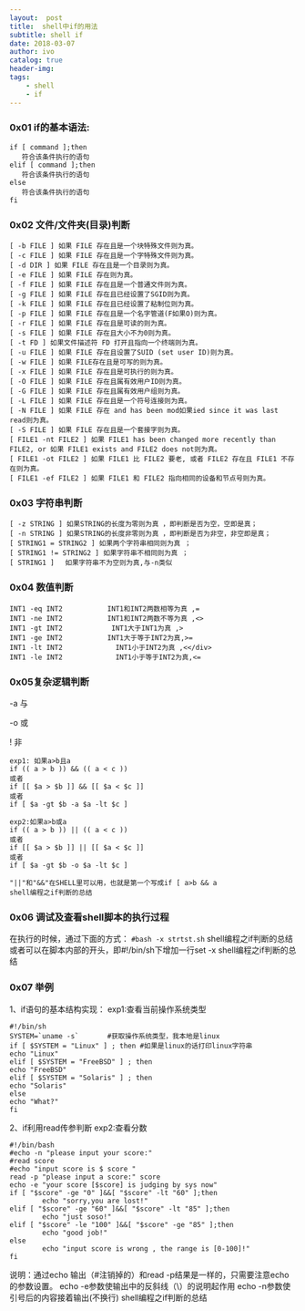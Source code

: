 ```yaml
---
layout:  post
title:  shell中if的用法
subtitle: shell if 
date: 2018-03-07
author: ivo
catalog: true
header-img:
tags:
    - shell
    - if
---
```

### 0x01 if的基本语法:

```
if [ command ];then
   符合该条件执行的语句
elif [ command ];then
   符合该条件执行的语句
else
   符合该条件执行的语句
fi
```

### 0x02 文件/文件夹(目录)判断

```
[ -b FILE ] 如果 FILE 存在且是一个块特殊文件则为真。
[ -c FILE ] 如果 FILE 存在且是一个字特殊文件则为真。
[ -d DIR ] 如果 FILE 存在且是一个目录则为真。
[ -e FILE ] 如果 FILE 存在则为真。
[ -f FILE ] 如果 FILE 存在且是一个普通文件则为真。
[ -g FILE ] 如果 FILE 存在且已经设置了SGID则为真。
[ -k FILE ] 如果 FILE 存在且已经设置了粘制位则为真。
[ -p FILE ] 如果 FILE 存在且是一个名字管道(F如果O)则为真。
[ -r FILE ] 如果 FILE 存在且是可读的则为真。
[ -s FILE ] 如果 FILE 存在且大小不为0则为真。
[ -t FD ] 如果文件描述符 FD 打开且指向一个终端则为真。
[ -u FILE ] 如果 FILE 存在且设置了SUID (set user ID)则为真。
[ -w FILE ] 如果 FILE存在且是可写的则为真。
[ -x FILE ] 如果 FILE 存在且是可执行的则为真。
[ -O FILE ] 如果 FILE 存在且属有效用户ID则为真。
[ -G FILE ] 如果 FILE 存在且属有效用户组则为真。
[ -L FILE ] 如果 FILE 存在且是一个符号连接则为真。
[ -N FILE ] 如果 FILE 存在 and has been mod如果ied since it was last read则为真。
[ -S FILE ] 如果 FILE 存在且是一个套接字则为真。
[ FILE1 -nt FILE2 ] 如果 FILE1 has been changed more recently than FILE2, or 如果 FILE1 exists and FILE2 does not则为真。
[ FILE1 -ot FILE2 ] 如果 FILE1 比 FILE2 要老, 或者 FILE2 存在且 FILE1 不存在则为真。
[ FILE1 -ef FILE2 ] 如果 FILE1 和 FILE2 指向相同的设备和节点号则为真。
```

### 0x03 字符串判断

```
[ -z STRING ] 如果STRING的长度为零则为真 ，即判断是否为空，空即是真；
[ -n STRING ] 如果STRING的长度非零则为真 ，即判断是否为非空，非空即是真；
[ STRING1 = STRING2 ] 如果两个字符串相同则为真 ；
[ STRING1 != STRING2 ] 如果字符串不相同则为真 ；
[ STRING1 ]　 如果字符串不为空则为真,与-n类似
```

### 0x04 数值判断

```
INT1 -eq INT2           INT1和INT2两数相等为真 ,=
INT1 -ne INT2           INT1和INT2两数不等为真 ,<>
INT1 -gt INT2            INT1大于INT1为真 ,>
INT1 -ge INT2           INT1大于等于INT2为真,>=
INT1 -lt INT2             INT1小于INT2为真 ,<</div>
INT1 -le INT2             INT1小于等于INT2为真,<=
```

### 0x05复杂逻辑判断
-a 与

-o 或

! 非

```
exp1: 如果a>b且a
if (( a > b )) && (( a < c ))
或者
if [[ $a > $b ]] && [[ $a < $c ]]
或者
if [ $a -gt $b -a $a -lt $c ]

exp2:如果a>b或a
if (( a > b )) || (( a < c ))
或者
if [[ $a > $b ]] || [[ $a < $c ]]
或者
if [ $a -gt $b -o $a -lt $c ]

"||"和"&&"在SHELL里可以用，也就是第一个写成if [ a>b && a
shell编程之if判断的总结
```
### 0x06 调试及查看shell脚本的执行过程

在执行的时候，通过下面的方式：
`#bash -x strtst.sh`
shell编程之if判断的总结
或者可以在脚本内部的开头，即#!/bin/sh下增加一行set -x
shell编程之if判断的总结

### 0x07 举例
1、if语句的基本结构实现：
exp1:查看当前操作系统类型
```
#!/bin/sh
SYSTEM=`uname -s`       #获取操作系统类型，我本地是linux
if [ $SYSTEM = "Linux" ] ; then #如果是linux的话打印linux字符串
echo "Linux"
elif [ $SYSTEM = "FreeBSD" ] ; then
echo "FreeBSD"
elif [ $SYSTEM = "Solaris" ] ; then
echo "Solaris"
else
echo "What?"
fi
```

2、if利用read传参判断
exp2:查看分数

```
#!/bin/bash
#echo -n "please input your score:"
#read score
#echo "input score is $ score "
read -p "please input a score:" score
echo -e "your score [$score] is judging by sys now"
if [ "$score" -ge "0" ]&&[ "$score" -lt "60" ];then
        echo "sorry,you are lost!"
elif [ "$score" -ge "60" ]&&[ "$score" -lt "85" ];then
        echo "just soso!"
elif [ "$score" -le "100" ]&&[ "$score" -ge "85" ];then
        echo "good job!"
else
        echo "input score is wrong , the range is [0-100]!"
fi
```

说明：通过echo 输出（#注销掉的）和read -p结果是一样的，只需要注意echo的参数设置。
      echo -e参数使输出中的反斜线（\）的说明起作用
      echo -n参数使引号后的内容接着输出(不换行)
shell编程之if判断的总结

